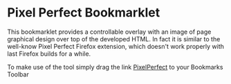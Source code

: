 # Pixel Perfect Bookmarklet

This bookmarklet provides a controllable overlay with an image of page graphical design over top of the developed HTML.
In fact it is similar to the well-know Pixel Perfect Firefox extension, which doesn't work properly with last Firefox builds for a while.

To make use of the tool simply drag the link <a href="javascript:(function(){var s = document.createElement('script');s.type='text/javascript';s.src='http://dsheiko.github.io/pixel-perfect-bookmarklet/bookmarklet.js?v='+parseInt(Math.random()*99999999);document.body.appendChild(s);void(0);}());">PixelPerfect</a> to your Bookmarks Toolbar


